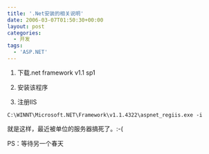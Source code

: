 ```yaml
---
title: '.Net安装的相关说明'
date: 2006-03-07T01:50:30+00:00
layout: post
categories:
  - 开发
tags:
  - 'ASP.NET'
---
```


1. 下载.net framework v1.1 sp1

2. 安装该程序

3. 注册IIS
```
C:\WINNT\Microsoft.NET\Framework\v1.1.4322\aspnet_regiis.exe -i
```
就是这样，最近被单位的服务器搞死了。:-(

PS：等待另一个春天